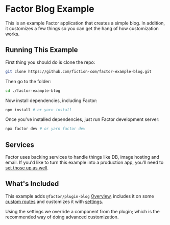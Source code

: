 # Factor Blog Example

This is an example Factor application that creates a simple blog. In addition, it customizes a few things so you can get the hang of how customization works. 

## Running This Example

First thing you should do is clone the repo: 

```bash
git clone https://github.com/fiction-com/factor-example-blog.git
```

Then go to the folder: 

```bash
cd ./factor-example-blog
```

Now install dependencies, including Factor: 

```bash
npm install # or yarn install
```

Once you've installed dependencies, just run Factor development server: 

```bash
npx factor dev # or yarn factor dev
```

## Services

Factor uses backing services to handle things like DB, image hosting and email. If you'd like to turn this example into a production app, you'll need to [set those up as well](https://factor-dev/docs/services-setup).

## What's Included

This example adds `@factor/plugin-blog` [Overview](https://factor.dev/plugin/standard-blog), includes it on some [custom routes](https://factor.dev/docs/routes) and customizes it with [settings](https://factor.dev/docs/settings). 

Using the settings we override a component from the plugin; which is the recommended way of doing advanced customization. 